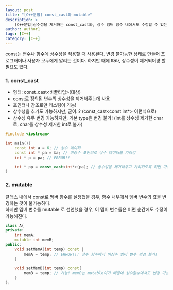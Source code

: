 ```yaml
---
layout: post
title: "[C++문법] const_cast와 mutable"
description: >
    [C++문법]상수성을 제거하는 const_cast와, 상수 멤버 함수 내에서도 수정할 수 있는 mutable
author: author1
tags: [C++]
category: [C++]
---
```

<span style="color: var(--highlight-color)"> const는 변수나 함수에 상수성을 적용할 때 사용된다. </span> 변경 불가능한 상태로 만들어 프로그래머나 사용자 모두에게 알리는 것이다. 하지만 때에 따라, 상수성이 제거되어양 할 필요도 있다.  

### 1. const_cast
- 형태: const_cast<바꿀타입>(대상)  
- const로 정의된 변수의 상수성을 제거해주는데 사용  
- 포인터나 참조로만 캐스팅이 가능!  
- 상수성을 추가도 가능하지만, 굳이..?  (const_cast<const int*> 이런식으로)  
- 상수성 유무 변경 가능하지만, 기본 type은 변경 불가! (int를 상수성 제거한 char로, char를 상수성 제거한 int로 불가)  

~~~c++
#include <iostream>

int main(){
    const int a = 6; // 상수 데이터
    const int * pa = &a; // 비상수 포인터로 상수 데이터를 가리킴
    int * p = pa; // ERROR!!

    int * pp = const_cast<int*>(pa); // 상수성을 제거해주고 가리키도록 하면 가능
}
~~~

### 2. mutable
클래스 내에서 const로 멤버 함수를 설정했을 경우, 함수 내부에서 멤버 변수의 값을 변경하는 것이 불가능하다.  
하지만 멤버 변수를 <span style="color: var(--highlight-color)"> mutable </span> 로 선언했을 경우, 이 멤버 변수들은 어떤 순간에도 수정이 가능해진다.  

~~~c++
class A{
private: 
    int memA;
    mutable int memB;
public:
    void setMemA(int temp) const {
        memA = temp; // ERROR!!! 상수 함수에서 비상수 멤버 변수 변경 불가!
    }

    void setMemB(int temp) const{
        memB = temp; // 가능! memB는 mutable이기 때문에 상수함수에서도 변경 가능!
    }
};
~~~